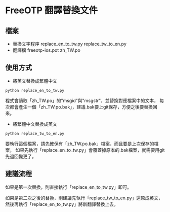 # FreeOTP 翻譯替換文件

## 檔案

- 替換文字程序
replace_en_to_tw.py
replace_tw_to_en.py
- 翻譯檔
freeotp-ios.pot
zh_TW.po

## 使用方式

- 將英文替換成繁體中文
```
python replace_en_to_tw.py
```
程式會讀取「zh_TW.po」的"msgid"與"msgstr"，並替換對應檔案中的文本，
每次都會產生一個「zh_TW.po.bak」，建議.bak要上git保存，方便之後要替換回來。

- 將繁體中文替換成英文
```
python replace_tw_to_en.py
```
要執行這個檔案，請先確保有「zh_TW.po.bak」檔案，而且要是上次保存的檔案，
如果先執行「replace_en_to_tw.py」會覆蓋掉原本的.bak檔案，就需要用git先退回變更了。

## 建議流程

如果是第一次替換，則直接執行「replace_en_to_tw.py」即可。

如果是第二次之後的替換，則建議先執行「replace_tw_to_en.py」還原成英文，
然後再執行「replace_en_to_tw.py」將新翻譯替換上去。
